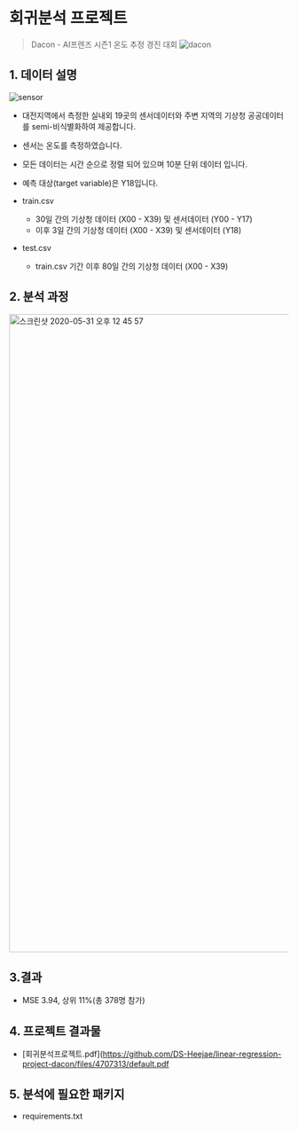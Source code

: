 # 회귀분석 프로젝트

> Dacon - AI프렌즈 시즌1 온도 추정 경진 대회
![dacon](https://user-images.githubusercontent.com/60166667/78556644-4ba15a00-784a-11ea-939a-e5862cb13644.png)


## 1. 데이터 설명
![sensor](https://user-images.githubusercontent.com/60166667/78556685-61af1a80-784a-11ea-9e0d-624f38f94810.png)
 - 대전지역에서 측정한 실내외 19곳의 센서데이터와 주변 지역의 기상청 공공데이터를 semi-비식별화하여 제공합니다.
 - 센서는 온도를 측정하였습니다.
 - 모든 데이터는 시간 순으로 정렬 되어 있으며 10분 단위 데이터 입니다.
 - 예측 대상(target variable)은 Y18입니다.

 - train.csv
    - 30일 간의 기상청 데이터 (X00 - X39) 및 센서데이터 (Y00 - Y17)
    - 이후 3일 간의 기상청 데이터 (X00 - X39) 및 센서데이터 (Y18)

 - test.csv
    - train.csv 기간 이후 80일 간의 기상청 데이터 (X00 - X39)
 
 ## 2. 분석 과정
 <img width="1151" alt="스크린샷 2020-05-31 오후 12 45 57" src="https://user-images.githubusercontent.com/60166667/83344012-ae8c0a80-a33c-11ea-9ce0-9a854199b8e0.png">


## 3.결과
 - MSE 3.94, 상위 11%(총 378명 참가) 

## 4. 프로젝트 결과물
 - [회귀분석프로젝트.pdf](https://github.com/DS-Heejae/linear-regression-project-dacon/files/4707313/default.pdf


## 5. 분석에 필요한 패키지
 - requirements.txt
